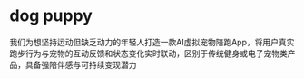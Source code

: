 # dog puppy
我们为想坚持运动但缺乏动力的年轻人打造一款AI虚拟宠物陪跑App，将用户真实跑步行为与宠物的互动反馈和状态变化实时联动，区别于传统健身或电子宠物类产品，具备强陪伴感与可持续变现潜力


